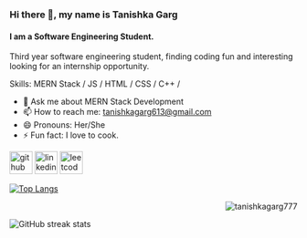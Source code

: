 <!--
<h1 align="center">Hi 👋, I'm Tanishka Garg</h1>
<h3 align="center">A Software Engineering Student</h3>

<img align="right" src="https://camo.githubusercontent.com/3e38d30f04e42688871c3de0a94852b9ec3c3b767e3ec2f9740fb144e462c47f/68747470733a2f2f63646e2e6472696262626c652e636f6d2f75736572732f323730343431342f73637265656e73686f74732f373436363930332f6d656469612f62303861623537363331366264343538326665663138396634373163643965352e676966" alt="coding" width="300px" height="240px" />
<p align="left"> <img src="https://komarev.com/ghpvc/?username=tanishkagarg777&label=Profile%20views&color=0e75b6&style=flat" alt="tanishkagarg777" /> </p>

- 📫 How to reach me **tanishkagarg613@gmail.com**

- ⚡ Fun fact **I am friendly.**

<h3 align="left">Connect with me:</h3>
<p align="left">
<a href="https://linkedin.com/in/tanishka-garg613" target="blank"><img align="center" src="https://raw.githubusercontent.com/rahuldkjain/github-profile-readme-generator/master/src/images/icons/Social/linked-in-alt.svg" alt="tanishka-garg613" height="30" width="40" /></a>
<a href="https://www.leetcode.com/tanishka_garg_" target="blank"><img align="center" src="https://raw.githubusercontent.com/rahuldkjain/github-profile-readme-generator/master/src/images/icons/Social/leet-code.svg" alt="tanishka_garg_" height="30" width="40" /></a>
</p>

<h3 align="left">Languages and Tools:</h3>
<p align="left"> 
 <a href="https://www.cprogramming.com/" target="_blank" rel="noreferrer"> <img src="https://raw.githubusercontent.com/devicons/devicon/master/icons/c/c-original.svg" alt="c" width="40" height="40"/> </a>
 <a href="https://www.w3schools.com/cpp/" target="_blank" rel="noreferrer"> <img src="https://raw.githubusercontent.com/devicons/devicon/master/icons/cplusplus/cplusplus-original.svg" alt="cplusplus" width="40" height="40"/> </a> 
 <a href="https://reactjs.org/" target="_blank" rel="noreferrer"> <img src="https://raw.githubusercontent.com/devicons/devicon/master/icons/react/react-original-wordmark.svg" alt="react" width="40" height="40"/> </a> 
 <a href="https://www.w3.org/html/" target="_blank" rel="noreferrer"> <img src="https://raw.githubusercontent.com/devicons/devicon/master/icons/html5/html5-original-wordmark.svg" alt="html5" width="40" height="40"/> </a>
 <a href="https://www.w3schools.com/css/" target="_blank" rel="noreferrer"> <img src="https://raw.githubusercontent.com/devicons/devicon/master/icons/css3/css3-original-wordmark.svg" alt="css3" width="40" height="40"/> </a> 
  <a href="https://developer.mozilla.org/en-US/docs/Web/JavaScript" target="_blank" rel="noreferrer"> <img src="https://raw.githubusercontent.com/devicons/devicon/master/icons/javascript/javascript-original.svg" alt="javascript" width="40" height="40"/> </a>
   <a href="https://nodejs.org" target="_blank" rel="noreferrer"> <img src="https://raw.githubusercontent.com/devicons/devicon/master/icons/nodejs/nodejs-original-wordmark.svg" alt="nodejs" width="40" height="40"/> </a> 
<a href="https://expressjs.com" target="_blank" rel="noreferrer"> <img src="https://raw.githubusercontent.com/devicons/devicon/master/icons/express/express-original-wordmark.svg" alt="express" width="40" height="40"/> </a> 
 <a href="https://www.mongodb.com/" target="_blank" rel="noreferrer"> <img src="https://raw.githubusercontent.com/devicons/devicon/master/icons/mongodb/mongodb-original-wordmark.svg" alt="mongodb" width="40" height="40"/> </a>
 <a href="https://www.python.org" target="_blank" rel="noreferrer"> <img src="https://raw.githubusercontent.com/devicons/devicon/master/icons/python/python-original.svg" alt="python" width="40" height="40"/> </a> 
 <a href="https://git-scm.com/" target="_blank" rel="noreferrer"> <img src="https://www.vectorlogo.zone/logos/git-scm/git-scm-icon.svg" alt="git" width="40" height="40"/> </a> 
 <a href="https://getbootstrap.com" target="_blank" rel="noreferrer"> <img src="https://raw.githubusercontent.com/devicons/devicon/master/icons/bootstrap/bootstrap-plain-wordmark.svg" alt="bootstrap" width="40" height="40"/> </a> 
<a href="https://tailwindcss.com/" target="_blank" rel="noreferrer"> <img src="https://www.vectorlogo.zone/logos/tailwindcss/tailwindcss-icon.svg" alt="tailwind" width="40" height="40"/> </a> 
</p>

<p><img align="left" src="https://github-readme-stats.vercel.app/api/top-langs?username=tanishkagarg777&show_icons=true&locale=en&layout=compact" alt="tanishkagarg777" /></p>

<p>&nbsp;<img align="center" src="https://github-readme-stats.vercel.app/api?username=tanishkagarg777&show_icons=true&locale=en" alt="tanishkagarg777" /></p>

<p><img align="center" src="https://github-readme-streak-stats.herokuapp.com/?user=tanishkagarg777&" alt="tanishkagarg777" /></p>
-->

### Hi there 👋, my name is Tanishka Garg
#### I am a Software Engineering Student.
Third year software engineering student, finding coding fun and interesting looking for an internship opportunity.

Skills: MERN Stack / JS / HTML / CSS / C++ / 

- 💬 Ask me about MERN Stack Development 
- 📫 How to reach me: tanishkagarg613@gmail.com 
- 😄 Pronouns: Her/She 
- ⚡ Fun fact: I love to cook. 


[<img src='https://cdn.jsdelivr.net/npm/simple-icons@3.0.1/icons/github.svg' alt='github' height='40'>](https://github.com/tanishkagarg777)  [<img src='https://cdn.jsdelivr.net/npm/simple-icons@3.0.1/icons/linkedin.svg' alt='linkedin' height='40'>](https://www.linkedin.com/in/tanishka-garg613/)  [<img src='https://cdn.jsdelivr.net/npm/simple-icons@3.0.1/icons/leetcode.svg' alt='leetcode' height='40'>](tanishka_garg_)  

[![Top Langs](https://github-readme-stats.vercel.app/api/top-langs/?username=tanishkagarg777)](https://github.com/anuraghazra/github-readme-stats)

<p>&nbsp;<img align="right" src="https://github-readme-stats.vercel.app/api?username=tanishkagarg777&show_icons=true&locale=en" alt="tanishkagarg777" /></p>

![GitHub streak stats](https://streak-stats.demolab.com/?user=tanishkagarg777)  

